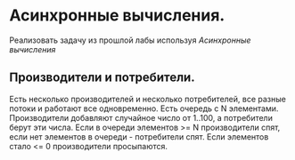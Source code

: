 # Асинхронные вычисления.

Реализовать задачу из прошлой лабы используя *Асинхронные вычисления*

## Производители и потребители.

Есть несколько производителей и несколько потребителей, все разные потоки и работают все одновременно. Есть очередь с N элементами. Производители добавляют случайное число от 1..100, а потребители берут эти числа. Если в очереди элементов >= N производители спят, если нет элементов в очереди - потребители спят. Если элементов стало <= 0 производители просыпаются.